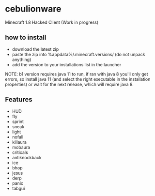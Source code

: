 # cebulionware
Minecraft 1.8 Hacked Client
(Work in progress)

## how to install
* download the latest zip
* paste the zip into %appdata%/.minecraft.versions/ (do not unpack anything)
* add the version to your installations list in the launcher

NOTE: b1 version requires java 11 to run, if ran with java 8 you'll only get errors, so install java 11 (and select the right executable in the installation properties) or wait for the next release, which will require java 8.

## Features
* HUD
* fly
* sprint
* sneak
* light
* nofall
* killaura
* mobaura
* criticals
* antiknockback
* ice
* bhop
* jesus
* derp
* panic
* tabgui
